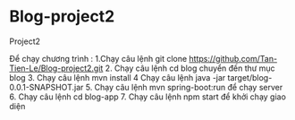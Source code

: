 # Blog-project2
Project2

Để chạy chương trình :
1.Chạy câu lệnh git clone https://github.com/Tan-Tien-Le/Blog-project2.git
2. Chạy câu lệnh cd blog chuyển đến thư mục blog
3. Chạy câu lệnh mvn install
4 Chạy câu lệnh java -jar target/blog-0.0.1-SNAPSHOT.jar
5. Chạy câu lệnh mvn spring-boot:run để chạy server
6. Chạy câu lệnh cd blog-app
7. Chạy câu lệnh npm start để khởi chạy giao diện
